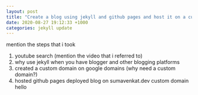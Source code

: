 ```yaml
---
layout: post
title: "Create a blog using jekyll and github pages and host it on a custom domain"
date: 2020-08-27 19:12:33 +1000
categories: jekyll update
---
```

mention the steps that i took
1. youtube search (mention the video that i referred to)
2. why use jekyll when you have blogger and other blogging platforms
3. created a custom domain on google domains (why need a custom domain?)
4. hosted github pages deployed blog on sumavenkat.dev custom domain hello
